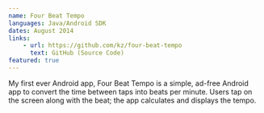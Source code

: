 ```yaml
---
name: Four Beat Tempo
languages: Java/Android SDK
dates: August 2014
links:
    - url: https://github.com/kz/four-beat-tempo
      text: GitHub (Source Code)
featured: true
---
```

My first ever Android app, Four Beat Tempo is a simple, ad-free Android app to convert the time between taps into beats per minute. Users tap on the screen along with the beat; the app calculates and displays the tempo. 